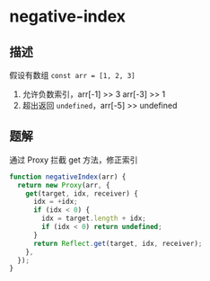 # negative-index

## 描述

假设有数组 `const arr = [1, 2, 3]`

1. 允许负数索引，arr[-1] >> 3 arr[-3] >> 1
2. 超出返回 `undefined`，arr[-5] >> undefined

## 题解

通过 Proxy 拦截 get 方法，修正索引

```javascript
function negativeIndex(arr) {
  return new Proxy(arr, {
    get(target, idx, receiver) {
      idx = +idx;
      if (idx < 0) {
        idx = target.length + idx;
        if (idx < 0) return undefined;
      }
      return Reflect.get(target, idx, receiver);
    },
  });
}
```
